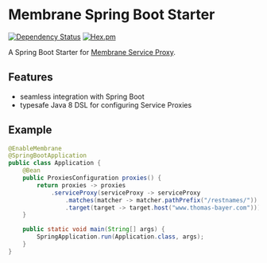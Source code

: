 # Membrane Spring Boot Starter

[![Dependency Status](https://www.versioneye.com/user/projects/59109d639e070f003f7cb97c/badge.svg?style=flat)](https://www.versioneye.com/user/projects/59109d639e070f003f7cb97c)
[![Hex.pm](https://img.shields.io/hexpm/l/plug.svg)](https://raw.githubusercontent.com/helpermethod/membrane-spring-boot-starter/master/LICENSE)

A Spring Boot Starter for [Membrane Service Proxy](https://github.com/membrane/service-proxy).

## Features

* seamless integration with Spring Boot
* typesafe Java 8 DSL for configuring Service Proxies

## Example

```java
@EnableMembrane
@SpringBootApplication
public class Application {
    @Bean
    public ProxiesConfiguration proxies() {
        return proxies -> proxies
            .serviceProxy(serviceProxy -> serviceProxy
                .matches(matcher -> matcher.pathPrefix("/restnames/"))
                .target(target -> target.host("www.thomas-bayer.com")));
    }

    public static void main(String[] args) {
        SpringApplication.run(Application.class, args);
    }
}
```
